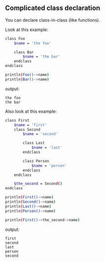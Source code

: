 ## Complicated class declaration
You can declare class-in-class (like functions).

Look at this example:

```bash
class Foo
    $name = 'the foo'

    class Bar
        $name = 'the bar'
    endclass
endclass

println(Foo()->name)
println(Bar()->name)
```

output:

```
the foo
the bar
```

Also look at this example:

```bash
class First
    $name = 'first'
    class Second
        $name = 'second'

        class Last
            $name = 'last'
        endclass

        class Person
            $name = 'person'
        endclass
    endclass

    $the_second = Second()
endclass

println(First()->name)
println(Second()->name)
println(Last()->name)
println(Person()->name)

println(First()->the_second->name)
```

output:

```
first
second
last
person
second
```
